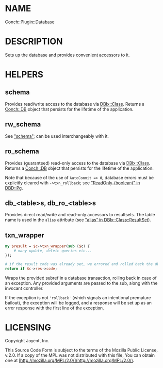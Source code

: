 # NAME

Conch::Plugin::Database

# DESCRIPTION

Sets up the database and provides convenient accessors to it.

# HELPERS

## schema

Provides read/write access to the database via [DBIx::Class](https://metacpan.org/pod/DBIx::Class).  Returns a [Conch::DB](/modules/Conch::DB) object
that persists for the lifetime of the application.

## rw\_schema

See ["schema"](#schema); can be used interchangeably with it.

## ro\_schema

Provides (guaranteed) read-only access to the database via [DBIx::Class](https://metacpan.org/pod/DBIx::Class).  Returns a
[Conch::DB](/modules/Conch::DB) object that persists for the lifetime of the application.

Note that because of the use of `AutoCommit => 0`, database errors must be explicitly
cleared with `->txn_rollback`; see ["ReadOnly-(boolean)" in DBD::Pg](https://metacpan.org/pod/DBD::Pg#ReadOnly--boolean).

## db\_&lt;table>s, db\_ro\_&lt;table>s

Provides direct read/write and read-only accessors to resultsets.  The table name is used in
the `alias` attribute (see ["alias" in DBIx::Class::ResultSet](https://metacpan.org/pod/DBIx::Class::ResultSet#alias)).

## txn\_wrapper

```perl
my $result = $c->txn_wrapper(sub ($c) {
    # many update, delete queries etc...
});

# if the result code was already set, we errored and rolled back the db...
return if $c->res->code;
```

Wraps the provided subref in a database transaction, rolling back in case of an exception.
Any provided arguments are passed to the sub, along with the invocant controller.

If the exception is not `'rollback'` (which signals an intentional premature bailout), the
exception will be logged, and a response will be set up as an error response with the first
line of the exception.

# LICENSING

Copyright Joyent, Inc.

This Source Code Form is subject to the terms of the Mozilla Public License,
v.2.0. If a copy of the MPL was not distributed with this file, You can obtain
one at [http://mozilla.org/MPL/2.0/](http://mozilla.org/MPL/2.0/).
